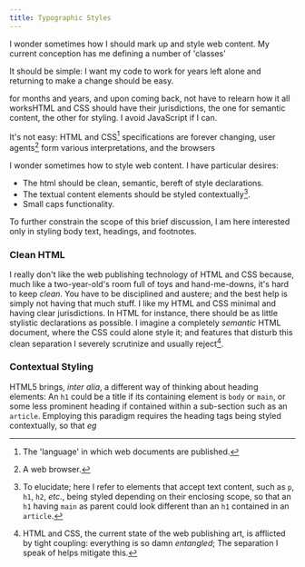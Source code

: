 ```yaml
---
title: Typographic Styles
---
```


I wonder sometimes how I should mark up and style web content. My current conception has me defining a number of 'classes' 




 It should be simple: I want my code to work for years left alone and returning to make a change should be easy.


 for months and years, and upon coming back, not have to relearn how it all works<span class="sc">HTML</span> and <span class="sc">CSS</span> should have their jurisdictions, the one for semantic content, the other for styling. I avoid JavaScript if I can.


It's not easy: <span class="sc">HTML</span> and <span class="sc">CSS</span>[^html-and-css] specifications are forever changing, user agents[^user-agents] form various interpretations, and the browsers

[^html-and-css]: The 'language' in which web documents are published.
[^user-agents]: A web browser.




I wonder sometimes how to style web content. I have particular desires:

* The html should be clean, semantic, bereft of style declarations.
* The textual content elements should be styled contextually[^contextually].
* Small caps functionality.

To further constrain the scope of this brief discussion, I am here interested only in styling body text, headings, and footnotes.

### Clean <span class="sc">HTML</span>

I really don't like the web publishing technology of <span class="sc">HTML</span> and <span class="sc">CSS</span> because, much like a two-year-old's room full of toys and hand-me-downs, it's hard to keep *clean*. You have to be disciplined and austere; and the best help is simply not having that much stuff. I like my <span class="sc">HTML</span> and <span class="sc">CSS</span> minimal and having clear jurisdictions. In <span class="sc">HTML</span> for instance, there should be as little stylistic declarations as possible. I imagine a completely *semantic* <span class="sc">HTML</span> document, where the <span class="sc">CSS</span> could alone style it; and features that disturb this clean separation I severely scrutinize and usually reject[^reject].

### Contextual Styling

<span class="sc">HTML5</span> brings, <i>inter alia</i>, a different way of thinking about heading elements: An `h1` could be a title if its containing element is `body` or `main`, or some less prominent heading if contained within a sub-section such as an `article`. Employing this paradigm requires the heading tags being styled contextually, so that <i>eg</i> 

[^contextually]: To elucidate; here I refer to elements that accept text content, such as `p`, `h1`, `h2`, <i>etc.</i>, being styled depending on their enclosing scope, so that an `h1` having `main` as parent could look different than an `h1` contained in an `article`. 
[^reject]: <span class="sc">HTML</span> and <span class="sc">CSS</span>, the current state of the web publishing art, is afflicted by tight coupling: everything is so damn *entangled*; The separation I speak of helps mitigate this.




